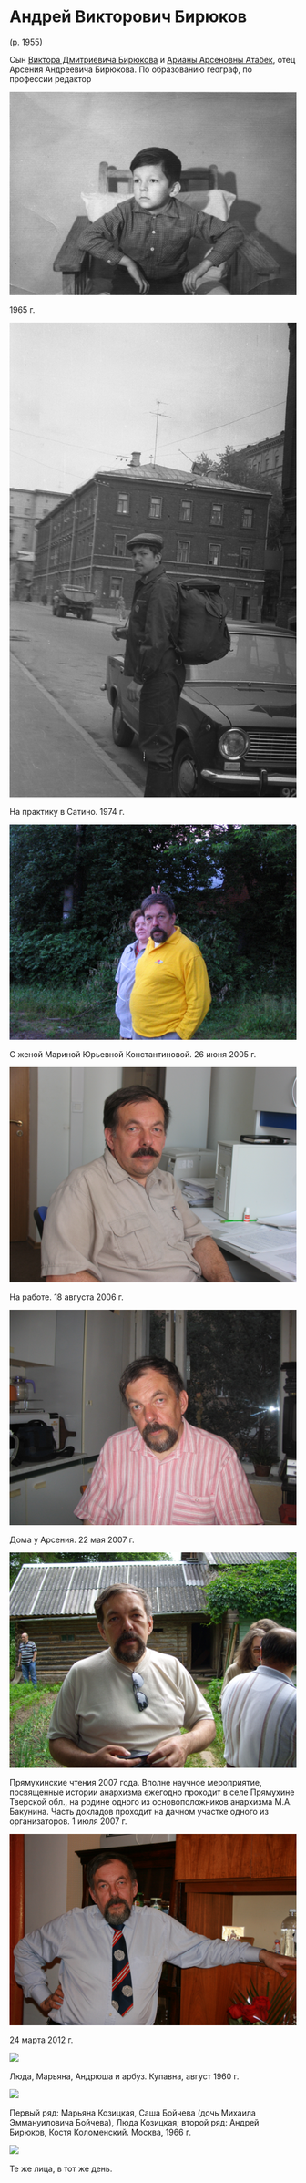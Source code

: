# Андрей Викторович Бирюков
(р. 1955)

Сын [Виктора Дмитриевича Бирюкова](VDB.md) и [Арианы Арсеновны Атабек](../A/Ariana-sen.md), отец Арсения Андреевича Бирюкова. По образованию географ, по профессии редактор

![](img/AVB-1965.jpg)

1965 г.

![](img/AVB-1974_to_Satino.jpg)

На практику в Сатино. 1974 г.

![](img/AVB-2005.JPG)

С женой Мариной Юрьевной Константиновой. 26 июня 2005 г.

![](img/AVB-2006-08-18.JPG)

На работе. 18 августа 2006 г.

![](img/AVB-2007.JPG)

Дома у Арсения. 22 мая 2007 г.

![](img/AVB-Pryamuhino.JPG)

Прямухинские чтения 2007 года.
Вполне научное мероприятие, посвященные истории анархизма ежегодно проходит в селе Прямухине Тверской обл., на родине одного из основоположников анархизма М.А. Бакунина. Часть докладов проходит на дачном участке одного из организаторов. 1 июля 2007 г.

![](img/AVB-2012.JPG)

24 марта 2012 г.

![](../K/LTK-MTK-AVB-1960.jpg)

Люда, Марьяна, Андрюша и арбуз. Купавна, август 1960 г.

![](../K/Group-1966A.jpg)

Первый ряд: Марьяна Козицкая, Саша Бойчева (дочь Михаила Эммануиловича Бойчева), Люда Козицкая; 
второй ряд: Андрей Бирюков, Костя Коломенский. Москва, 1966 г.

![](../K/Group-1966B.jpg)

Те же лица, в тот же день.